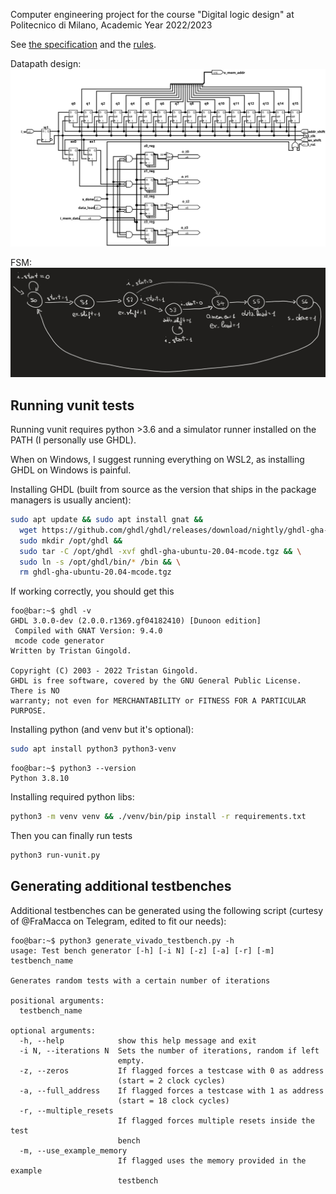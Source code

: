 Computer engineering project for the course "Digital logic design" at Politecnico di Milano, Academic Year 2022/2023

See [the specification](PFRL_Specifica_22_23_V0.0.pdf) and the [rules](PFRL_Regole_22_23_V0.0.pdf).

Datapath design:
![datapath](datapath.svg)

FSM:
![FSM](fsm.jpg)

## Running vunit tests

Running vunit requires python >3.6 and a simulator runner installed on the PATH
(I personally use GHDL).

When on Windows, I suggest running everything on WSL2, as installing GHDL on Windows is 
painful.

Installing GHDL (built from source as the version that ships in the package managers
is usually ancient):
```bash
sudo apt update && sudo apt install gnat &&
  wget https://github.com/ghdl/ghdl/releases/download/nightly/ghdl-gha-ubuntu-20.04-mcode.tgz && \
  sudo mkdir /opt/ghdl && 
  sudo tar -C /opt/ghdl -xvf ghdl-gha-ubuntu-20.04-mcode.tgz && \
  sudo ln -s /opt/ghdl/bin/* /bin && \
  rm ghdl-gha-ubuntu-20.04-mcode.tgz
```

If working correctly, you should get this
```console
foo@bar:~$ ghdl -v
GHDL 3.0.0-dev (2.0.0.r1369.gf04182410) [Dunoon edition]
 Compiled with GNAT Version: 9.4.0
 mcode code generator
Written by Tristan Gingold.

Copyright (C) 2003 - 2022 Tristan Gingold.
GHDL is free software, covered by the GNU General Public License.  There is NO
warranty; not even for MERCHANTABILITY or FITNESS FOR A PARTICULAR PURPOSE.
```

Installing python (and venv but it's optional):
```bash
sudo apt install python3 python3-venv
```
```console
foo@bar:~$ python3 --version
Python 3.8.10
```

Installing required python libs:
```bash
python3 -m venv venv && ./venv/bin/pip install -r requirements.txt
```

Then you can finally run tests
```bash
python3 run-vunit.py
```

## Generating additional testbenches

Additional testbenches can be generated using the following script 
(curtesy of @FraMacca on Telegram, edited to fit our needs):

```console
foo@bar:~$ python3 generate_vivado_testbench.py -h
usage: Test bench generator [-h] [-i N] [-z] [-a] [-r] [-m] testbench_name

Generates random tests with a certain number of iterations

positional arguments:
  testbench_name

optional arguments:
  -h, --help            show this help message and exit
  -i N, --iterations N  Sets the number of iterations, random if left
                        empty.
  -z, --zeros           If flagged forces a testcase with 0 as address
                        (start = 2 clock cycles)
  -a, --full_address    If flagged forces a testcase with 1 as address
                        (start = 18 clock cycles)
  -r, --multiple_resets
                        If flagged forces multiple resets inside the test
                        bench
  -m, --use_example_memory
                        If flagged uses the memory provided in the example
                        testbench
```